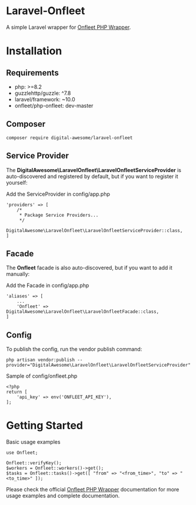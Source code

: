 # Laravel-Onfleet
A simple Laravel wrapper for <a href="https://github.com/onfleet/php-onfleet">Onfleet PHP Wrapper</a>.

# Installation

## Requirements
 *  php: >=8.2
 *  guzzlehttp/guzzle: ^7.8
 *  laravel/framework: ~10.0
 *  onfleet/php-onfleet: dev-master

## Composer
```
composer require digital-awesome/laravel-onfleet
```

## Service Provider
The **DigitalAwesome\LaravelOnfleet\LaravelOnfleetServiceProvider** is auto-discovered and registered by default, but if you want to register it yourself:

Add the ServiceProvider in config/app.php

```
'providers' => [
    /*
     * Package Service Providers...
     */
    DigitalAwesome\LaravelOnfleet\LaravelOnfleetServiceProvider::class,
]
```

## Facade
The **Onfleet** facade is also auto-discovered, but if you want to add it manually:

Add the Facade in config/app.php

```
'aliases' => [
    ...
    'Onfleet' => DigitalAwesome\LaravelOnfleet\LaravelOnfleetFacade::class,
]
```
## Config
To publish the config, run the vendor publish command:

```
php artisan vendor:publish --provider="DigitalAwesome\LaravelOnfleet\LaravelOnfleetServiceProvider"
```

Sample of config/onfleet.php
```
<?php
return [
    'api_key' => env('ONFLEET_API_KEY'),
];
```

# Getting Started

Basic usage examples
```
use Onfleet;

Onfleet::verifyKey();
$workers = Onfleet::workers()->get();
$tasks = Onfleet::tasks()->get([ "from" => "<from_time>", "to" => "<to_time>" ]);
```

Please check the official <a href="https://github.com/onfleet/php-onfleet">Onfleet PHP Wrapper</a> documentation for more usage examples and complete documentation.